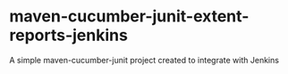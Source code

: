 # maven-cucumber-junit-extent-reports-jenkins
A simple maven-cucumber-junit project created to integrate with Jenkins
